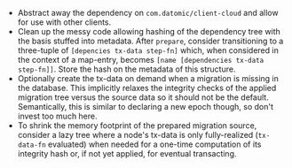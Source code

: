 * Abstract away the dependency on `com.datomic/client-cloud` and allow for use with other clients.
* Clean up the messy code allowing hashing of the dependency tree with the basis stuffed into metadata. 
After `prepare`, consider transitioning to a three-tuple of `[depencies tx-data step-fn]` which, when
considered in the context of a map-entry, becomes `[name [dependencies tx-data step-fn]]`.  Store the
hash on the metadata of this structure.
* Optionally create the tx-data on demand when a migration is missing in the database.  This implicitly
relaxes the integrity checks of the applied migration tree versus the source data so it should not be the 
default.  Semantically, this is similar to declaring a new epoch though, so don't invest too much here.
* To shrink the memory footprint of the prepared migration source, consider a lazy tree where a node's
tx-data is only fully-realized (`tx-data-fn` evaluated) when needed for a one-time computation of its 
integrity hash or, if not yet applied, for eventual transacting.
